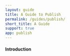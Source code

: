 ```yaml
---
layout: guide
title: A Guide to Publish
permalink: /guides/publish/
short_title: A Guide
support: true
app: publish
---
```


#### Introduction